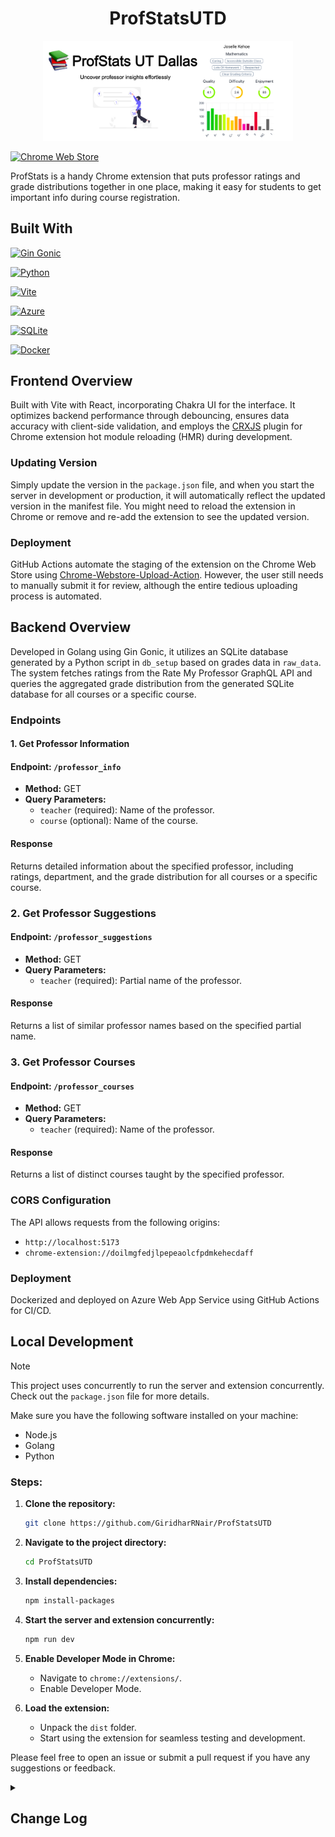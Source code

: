 <h1 align="center">ProfStatsUTD</h1>

<p align="center">
  <img src="assets/marquee-promo-tile.jpg" alt="Screenshot" width="400">
</p>

[![Chrome Web Store](https://img.shields.io/badge/Featured_on-Chrome_Web_Store-cce7e8?style=for-the-badge)](https://chromewebstore.google.com/detail/profstats-ut-dallas/doilmgfedjlpepeaolcfpdmkehecdaff)

ProfStats is a handy Chrome extension that puts professor ratings and grade distributions together in one place, making it easy for students to get important info during course registration.

## Built With

[![Gin Gonic](https://img.shields.io/badge/Powered_by-Gin_Gonic-00ADD8?style=for-the-badge&logo=go)](https://gin-gonic.com/)

[![Python](https://img.shields.io/badge/Powered_by-Python-3776AB?style=for-the-badge&logo=python)](https://www.python.org/)

[![Vite](https://img.shields.io/badge/Powered_by-Vite-646CFF?style=for-the-badge&logo=vite)](https://vitejs.dev/)

[![Azure](https://img.shields.io/badge/Hosted_on-Azure-0089D6?style=for-the-badge&logo=microsoft-azure)](https://azure.microsoft.com/en-us/)

[![SQLite](https://img.shields.io/badge/Database-SQLite-003B57?style=for-the-badge&logo=sqlite)](https://www.sqlite.org/index.html)

[![Docker](https://img.shields.io/badge/Containerized_with-Docker-2496ED?style=for-the-badge&logo=docker)](https://www.docker.com/)


## Frontend Overview

Built with Vite with React, incorporating Chakra UI for the interface. It optimizes backend performance through debouncing, ensures data accuracy with client-side validation, and employs the [CRXJS](https://crxjs.dev/vite-plugin/) plugin for Chrome extension hot module reloading (HMR) during development.

### Updating Version

Simply update the version in the `package.json` file, and when you start the server in development or production, it will automatically reflect the updated version in the manifest file. You might need to reload the extension in Chrome or remove and re-add the extension to see the updated version.

### Deployment

GitHub Actions automate the staging of the extension on the Chrome Web Store using [Chrome-Webstore-Upload-Action](https://github.com/fregante/chrome-webstore-upload). However, the user still needs to manually submit it for review, although the entire tedious uploading process is automated.

## Backend Overview

Developed in Golang using Gin Gonic, it utilizes an SQLite database generated by a Python script in `db_setup` based on grades data in `raw_data`. The system fetches ratings from the Rate My Professor GraphQL API and queries the aggregated grade distribution from the generated SQLite database for all courses or a specific course.

### Endpoints

#### 1. Get Professor Information

#### Endpoint: `/professor_info`

- **Method:** GET
- **Query Parameters:**
  - `teacher` (required): Name of the professor.
  - `course` (optional): Name of the course.

#### Response

Returns detailed information about the specified professor, including ratings, department, and the grade distribution for all courses or a specific course.

### 2. Get Professor Suggestions

#### Endpoint: `/professor_suggestions`

- **Method:** GET
- **Query Parameters:**
  - `teacher` (required): Partial name of the professor.

#### Response

Returns a list of similar professor names based on the specified partial name.

### 3. Get Professor Courses

#### Endpoint: `/professor_courses`

- **Method:** GET
- **Query Parameters:**
  - `teacher` (required): Name of the professor.

#### Response

Returns a list of distinct courses taught by the specified professor.

### CORS Configuration

The API allows requests from the following origins:

- `http://localhost:5173`
- `chrome-extension://doilmgfedjlpepeaolcfpdmkehecdaff`

### Deployment

Dockerized and deployed on Azure Web App Service using GitHub Actions for CI/CD.

## Local Development

> [!NOTE]  
> This project uses concurrently to run the server and extension concurrently. Check out the `package.json` file for more details.

Make sure you have the following software installed on your machine:

-   Node.js
-   Golang
-   Python

### Steps:

1. **Clone the repository:**

    ```bash
    git clone https://github.com/GiridharRNair/ProfStatsUTD
    ```

2. **Navigate to the project directory:**

    ```bash
    cd ProfStatsUTD
    ```

3. **Install dependencies:**

    ```bash
    npm install-packages
    ```

4. **Start the server and extension concurrently:**

    ```bash
    npm run dev
    ```

5. **Enable Developer Mode in Chrome:**

    - Navigate to `chrome://extensions/`.
    - Enable Developer Mode.

6. **Load the extension:**

    - Unpack the `dist` folder.
    - Start using the extension for seamless testing and development.

Please feel free to open an issue or submit a pull request if you have any suggestions or feedback.

<details>

<summary><h2>Change Log</h2></summary>

**Version 1.0.6:**
-   Periods and hyphens are supported in professor names.

**Version 1.0.5:**
-   Added Google form for feedback.
-   Added link to UTD Trends.
-   Minor UI improvements.  

**Version 1.0.4:**

-   Minor bug fixes.
-   Minor UI improvements.

**Version 1.0.3:**

-   Added autocomplete for search queries.
-   Migrated the backend to Golang for improved performance.

**Version 1.0.2:**

-   Improved UI for a more user-friendly experience.
-   Fixed minor bugs.

**Version 1.0.1:**

-   Introduced dark mode and enhanced UI.
-   Added access to professors' UTDgrades and UTD employee profiles.
-   Included popular professor tags from Rate My Professor.
-   Enhanced 404 error handling for smoother navigation.
-   Added Info icon for feature requests, bug reports, and toggling dark/light mode.

**Version 1.0.0:**

-   Launched ProfStats: Your Ultimate Course Registration Companion!

</details>